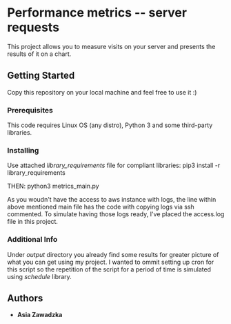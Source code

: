# Performance metrics -- server requests

This project allows you to measure visits on your server and presents the results of it on a chart.

## Getting Started

Copy this repository on your local machine and feel free to use it :)

### Prerequisites

This code requires Linux OS (any distro), Python 3 and some third-party libraries.

### Installing

Use attached *library_requirements* file for compliant libraries:
pip3 install -r library_requirements

THEN: python3 metrics_main.py

As you woudn't have the access to aws instance with logs, the line within above mentioned main file has the code with copying logs via ssh commented. To simulate having those logs ready, I've placed the access.log file in this project.

### Additional Info
Under *output* directory you already find some results for greater picture of what you can get using my project.
I wanted to ommit setting up cron for this script so the repetition of the script for a period of time is simulated using *schedule* library.

## Authors

* **Asia Zawadzka**
